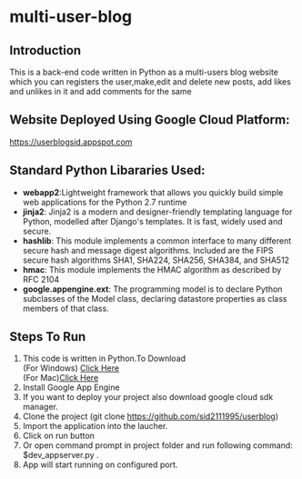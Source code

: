 # multi-user-blog
## Introduction
This is a back-end code written in Python as a multi-users blog website which you can registers the user,make,edit and delete new posts, add likes and unlikes in it and add comments for the same


## Website Deployed Using Google Cloud Platform:
https://userblogsid.appspot.com

## Standard Python Libararies Used:
 - <b> webapp2</b>:Lightweight framework that allows you quickly build simple web applications for the Python 2.7 runtime
 - <b>jinja2</b>: Jinja2 is a modern and designer-friendly templating language for Python, modelled after Django's templates. It is fast, widely used and secure.
 - <b>hashlib</b>: This module implements a common interface to many different secure hash and message digest algorithms. Included are the FIPS secure hash algorithms SHA1, SHA224, SHA256, SHA384, and SHA512
 - <b>hmac</b>: This module implements the HMAC algorithm as described by RFC 2104
 - <b>google.appengine.ext</b>: The programming model is to declare Python subclasses of the Model class, declaring datastore properties as class members of that class.
 
## Steps To Run
1. This code is written in Python.To Download <br>
(For Windows)    <a href="https://www.python.org/downloads/">Click Here</a> </br>(For Mac)<a href="https://www.python.org/downloads/mac-osx/">Click Here</a><br> 
2. Install Google App Engine
3. If you want to deploy your project also download google cloud sdk manager.
4. Clone the project (git clone https://github.com/sid2111995/userblog)
5. Import the application into the laucher.
6. Click on run button
7. Or open command prompt in project folder and run following command: $dev_appserver.py .
8. App will start running on configured port.
